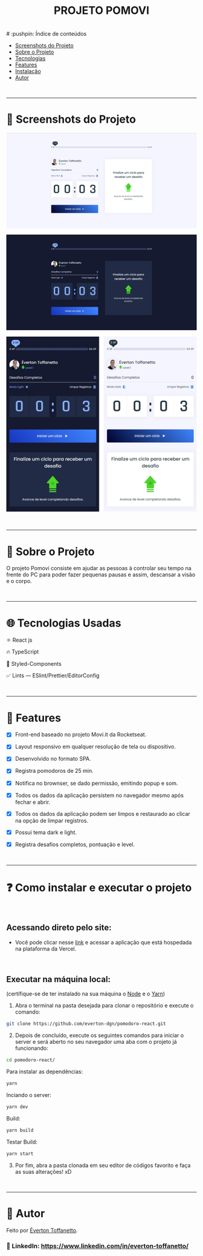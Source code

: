 <h1 align="center">PROJETO POMOVI</h1>

<br />  
# :pushpin: Índice de conteúdos

- [Screenshots do Projeto](#camera_flash-screenshots-do-projeto)
- [Sobre o Projeto](#monocle_face-sobre-o-projeto)
- [Tecnologias](#globe_with_meridians-tecnologias-usadas)
- [Features](#triangular_flag_on_post-features)
- [Instalação](#question-como-instalar-e-executar-o-projeto)
- [Autor](#closed_book-autor)
  
<br />

---

# :camera_flash: Screenshots do Projeto

![Imagem do projeto](https://raw.githubusercontent.com/everton-dgn/pomodoro-react/master/screenshots/light.jpg)

![Imagem do projeto](https://raw.githubusercontent.com/everton-dgn/pomodoro-react/master/screenshots/dark.jpg)

![Imagem do projeto](https://raw.githubusercontent.com/everton-dgn/pomodoro-react/master/screenshots/mobi.png)

<br />

---
# :monocle_face: Sobre o Projeto

O projeto Pomovi consiste em ajudar as pessoas à controlar seu tempo na frente do PC para poder fazer pequenas pausas e assim, descansar a visão e o corpo.

<br />

---

# :globe_with_meridians: Tecnologias Usadas

⚛ React js

🔥 TypeScript

💅 Styled-Components

✅ Lints — ESlint/Prettier/EditorConfig

<br />

---

# :triangular_flag_on_post: Features

- [x] Front-end baseado no projeto Movi.it da Rocketseat.

- [x] Layout responsivo em qualquer resolução de tela ou dispositivo.

- [x] Desenvolvido no formato SPA.

- [x] Registra pomodoros de 25 min.
  
- [x] Notifica no brownser, se dado permissão, emitindo popup e som.
  
- [x] Todos os dados da aplicação persistem no navegador mesmo após fechar e abrir.
  
- [x] Todos os dados da aplicação podem ser limpos e restaurado ao clicar na opção de limpar registros.
  
- [x] Possui tema dark e light.

- [x] Registra desafios completos, pontuação e level.

<br />

---

# :question: Como instalar e executar o projeto

<br />

## Acessando direto pelo site:

- Você pode clicar nesse [link](https://pomodoro-react-chi.vercel.app/) e acessar a aplicação que está hospedada na plataforma da Vercel.

<br />

## Executar na máquina local:

(certifique-se de ter instalado na sua máquina o [Node](https://nodejs.org/en/) e o [Yarn](https://yarnpkg.com/))

1. Abra o terminal na pasta desejada para clonar o repositório e execute o comando:

```bash
git clone https://github.com/everton-dgn/pomodoro-react.git
```

2. Depois de concluído, execute os seguintes comandos para iniciar o server e será aberto no seu navegador uma aba com o projeto já funcionando:

```bash
cd pomodoro-react/
```

Para instalar as dependências:

```bash
yarn
```

Inciando o server:

```bash
yarn dev
```

Build:

```bash
yarn build
```

Testar Build:

```bash
yarn start
```

3. Por fim, abra a pasta clonada em seu editor de códigos favorito e faça as suas alterações! xD

<br />

---

# :closed_book: Autor

Feito por [Éverton Toffanetto](https://querocriarsite.com).

### :link: LinkedIn: https://www.linkedin.com/in/everton-toffanetto/
